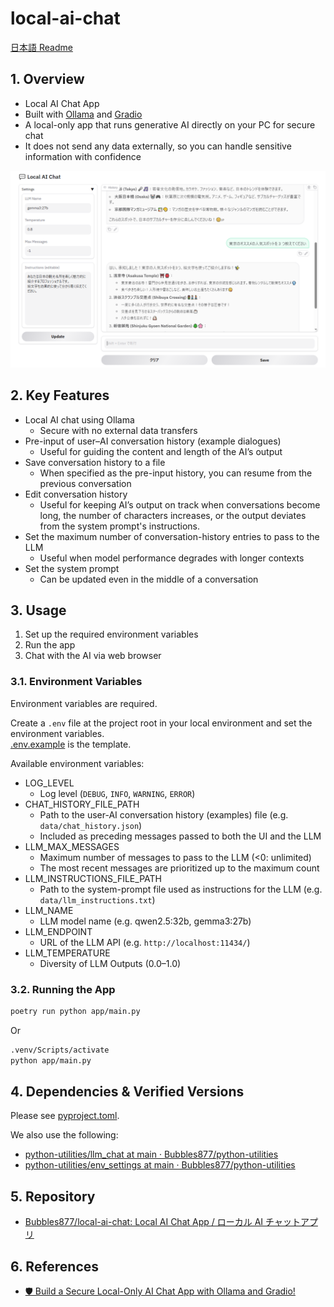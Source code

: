 ﻿# local-ai-chat

[日本語 Readme](./README.ja.md)

## 1. Overview

- Local AI Chat App
- Built with [Ollama](https://github.com/ollama/ollama) and [Gradio](https://www.gradio.app/)
- A local-only app that runs generative AI directly on your PC for secure chat
- It does not send any data externally, so you can handle sensitive information with confidence

![UI](images/ui.png)

## 2. Key Features

- Local AI chat using Ollama
  - Secure with no external data transfers
- Pre-input of user–AI conversation history (example dialogues)
  - Useful for guiding the content and length of the AI’s output
- Save conversation history to a file
  - When specified as the pre-input history, you can resume from the previous conversation
- Edit conversation history
  - Useful for keeping AI’s output on track when conversations become long, the number of characters increases, or the output deviates from the system prompt's instructions.
- Set the maximum number of conversation-history entries to pass to the LLM
  - Useful when model performance degrades with longer contexts
- Set the system prompt
  - Can be updated even in the middle of a conversation

## 3. Usage

1. Set up the required environment variables
2. Run the app
3. Chat with the AI via web browser

### 3.1. Environment Variables

Environment variables are required.

Create a `.env` file at the project root in your local environment and set the environment variables.  
[.env.example](./.env.example) is the template.

Available environment variables:

- LOG_LEVEL
  - Log level (`DEBUG`, `INFO`, `WARNING`, `ERROR`)
- CHAT_HISTORY_FILE_PATH
  - Path to the user-AI conversation history (examples) file (e.g. `data/chat_history.json`)
  - Included as preceding messages passed to both the UI and the LLM
- LLM_MAX_MESSAGES
  - Maximum number of messages to pass to the LLM (<0: unlimited)
  - The most recent messages are prioritized up to the maximum count
- LLM_INSTRUCTIONS_FILE_PATH
  - Path to the system-prompt file used as instructions for the LLM (e.g. `data/llm_instructions.txt`)
- LLM_NAME
  - LLM model name (e.g. qwen2.5:32b, gemma3:27b)
- LLM_ENDPOINT
  - URL of the LLM API (e.g. `http://localhost:11434/`)
- LLM_TEMPERATURE
  - Diversity of LLM Outputs (0.0–1.0)

### 3.2. Running the App

```sh
poetry run python app/main.py
```

Or

```sh
.venv/Scripts/activate
python app/main.py
```

## 4. Dependencies & Verified Versions

Please see [pyproject.toml](./pyproject.toml).

We also use the following:

- [python-utilities/llm_chat at main · Bubbles877/python-utilities](https://github.com/Bubbles877/python-utilities/tree/main/llm_chat)
- [python-utilities/env_settings at main · Bubbles877/python-utilities](https://github.com/Bubbles877/python-utilities/tree/main/env_settings)

## 5. Repository

- [Bubbles877/local-ai-chat: Local AI Chat App / ローカル AI チャットアプリ](https://github.com/Bubbles877/local-ai-chat)

## 6. References

- [🛡 Build a Secure Local-Only AI Chat App with Ollama and Gradio!](https://zenn.dev/bubbles/articles/29e546ae7ee16d)
